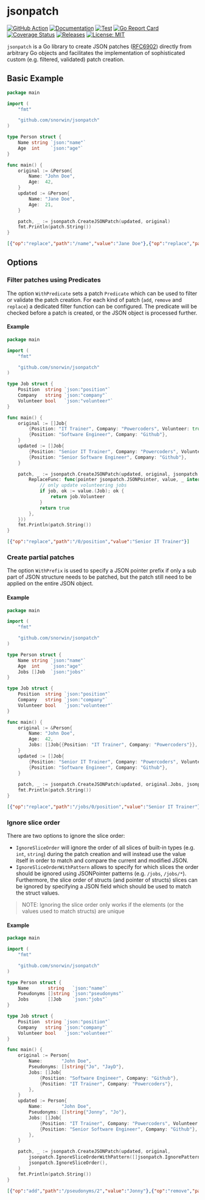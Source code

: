 # jsonpatch
[![GitHub Action](https://img.shields.io/badge/GitHub-Action-blue)](https://github.com/features/actions)
[![Documentation](https://img.shields.io/badge/godoc-reference-5272B4.svg)](https://pkg.go.dev/github.com/snorwin/jsonpatch)
[![Test](https://img.shields.io/github/workflow/status/snorwin/jsonpatch/Test?label=tests&logo=github)](https://github.com/snorwin/jsonpatch/actions)
[![Go Report Card](https://goreportcard.com/badge/github.com/snorwin/jsonpatch)](https://goreportcard.com/report/github.com/snorwin/jsonpatch)
[![Coverage Status](https://coveralls.io/repos/github/snorwin/jsonpatch/badge.svg?branch=main)](https://coveralls.io/github/snorwin/jsonpatch?branch=main)
[![Releases](https://img.shields.io/github/v/release/snorwin/jsonpatch)](https://github.com/snorwin/jsonpatch/releases)
[![License: MIT](https://img.shields.io/badge/License-MIT-yellow.svg)](https://opensource.org/licenses/MIT)

`jsonpatch` is a Go library to create JSON patches ([RFC6902](http://tools.ietf.org/html/rfc6902)) directly from arbitrary Go objects and facilitates the implementation of sophisticated custom (e.g. filtered, validated) patch creation.

## Basic Example

```go
package main

import (
	"fmt"

	"github.com/snorwin/jsonpatch"
)

type Person struct {
	Name string `json:"name"`
	Age  int    `json:"age"`
}

func main() {
	original := &Person{
		Name: "John Doe",
		Age:  42,
	}
	updated := &Person{
		Name: "Jane Doe",
		Age:  21,
	}

	patch, _ := jsonpatch.CreateJSONPatch(updated, original)
	fmt.Println(patch.String())
}
```
```json
[{"op":"replace","path":"/name","value":"Jane Doe"},{"op":"replace","path":"/age","value":21}]
```

## Options
### Filter patches using Predicates
The option `WithPredicate` sets a patch `Predicate` which can be used to filter or validate the patch creation.
For each kind of patch (`add`, `remove` and `replace`) a dedicated filter function can be configured. The 
predicate will be checked before a patch is created, or the JSON object is processed further.

#### Example
```go
package main

import (
	"fmt"

	"github.com/snorwin/jsonpatch"
)

type Job struct {
	Position  string `json:"position"`
	Company   string `json:"company"`
	Volunteer bool   `json:"volunteer"`
}

func main() {
	original := []Job{
		{Position: "IT Trainer", Company: "Powercoders", Volunteer: true},
		{Position: "Software Engineer", Company: "Github"},
	}
	updated := []Job{
		{Position: "Senior IT Trainer", Company: "Powercoders", Volunteer: true},
		{Position: "Senior Software Engineer", Company: "Github"},
	}

	patch, _ := jsonpatch.CreateJSONPatch(updated, original, jsonpatch.WithPredicate(jsonpatch.Funcs{
		ReplaceFunc: func(pointer jsonpatch.JSONPointer, value, _ interface{}) bool {
			// only update volunteering jobs
			if job, ok := value.(Job); ok {
				return job.Volunteer
			}
			return true
		},
	}))
	fmt.Println(patch.String())
}
```

```json
[{"op":"replace","path":"/0/position","value":"Senior IT Trainer"}]
```


### Create partial patches
The option `WithPrefix` is used to specify a JSON pointer prefix if only a sub part of JSON structure needs to be patched,
but the patch still need to be applied on the entire JSON object.

#### Example
```go
package main

import (
	"fmt"

	"github.com/snorwin/jsonpatch"
)

type Person struct {
	Name string `json:"name"`
	Age  int    `json:"age"`
	Jobs []Job  `json:"jobs"`
}

type Job struct {
	Position  string `json:"position"`
	Company   string `json:"company"`
	Volunteer bool   `json:"volunteer"`
}

func main() {
	original := &Person{
		Name: "John Doe",
		Age:  42,
		Jobs: []Job{{Position: "IT Trainer", Company: "Powercoders"}},
	}
	updated := []Job{
		{Position: "Senior IT Trainer", Company: "Powercoders", Volunteer: true},
		{Position: "Software Engineer", Company: "Github"},
	}
	
	patch, _ := jsonpatch.CreateJSONPatch(updated, original.Jobs, jsonpatch.WithPrefix(jsonpatch.ParseJSONPointer("/jobs")))
	fmt.Println(patch.String())
}
```
```json
[{"op":"replace","path":"/jobs/0/position","value":"Senior IT Trainer"},{"op":"replace","path":"/jobs/0/volunteer","value":true},{"op":"add","path":"/jobs/1","value":{"position":"Software Engineer","company":"Github","volunteer":false}}]
```

### Ignore slice order
There are two options to ignore the slice order:
- `IgnoreSliceOrder` will ignore the order of all slices of built-in types (e.g. `int`, `string`) during the patch creation
  and will instead use the value itself in order to match and compare the current and modified JSON.
- `IgnoreSliceOrderWithPattern` allows to specify for which slices the order should be ignored using JSONPointer patterns (e.g. `/jobs`, `/jobs/*`).
  Furthermore, the slice order of structs (and pointer of structs) slices can be ignored by specifying a JSON field which should be used 
  to match the struct values. 

> NOTE: Ignoring the slice order only works if the elements (or the values used to match structs) are unique

#### Example
```go
package main

import (
	"fmt"

	"github.com/snorwin/jsonpatch"
)

type Person struct {
	Name       string   `json:"name"`
	Pseudonyms []string `json:"pseudonyms"`
	Jobs       []Job    `json:"jobs"`
}

type Job struct {
	Position  string `json:"position"`
	Company   string `json:"company"`
	Volunteer bool   `json:"volunteer"`
}

func main() {
	original := Person{
		Name:       "John Doe",
		Pseudonyms: []string{"Jo", "JayD"},
		Jobs: []Job{
			{Position: "Software Engineer", Company: "Github"},
			{Position: "IT Trainer", Company: "Powercoders"},
		},
	}
	updated := Person{
		Name:       "John Doe",
		Pseudonyms: []string{"Jonny", "Jo"},
		Jobs: []Job{
			{Position: "IT Trainer", Company: "Powercoders", Volunteer: true},
			{Position: "Senior Software Engineer", Company: "Github"},
		},
	}

	patch, _ := jsonpatch.CreateJSONPatch(updated, original,
		jsonpatch.IgnoreSliceOrderWithPattern([]jsonpatch.IgnorePattern{{Pattern: "/*", JSONField: "company"}}),
		jsonpatch.IgnoreSliceOrder(),
	)
	fmt.Println(patch.String())
}
```
```json
[{"op":"add","path":"/pseudonyms/2","value":"Jonny"},{"op":"remove","path":"/pseudonyms/1"},{"op":"replace","path":"/jobs/1/volunteer","value":true},{"op":"replace","path":"/jobs/0/position","value":"Senior Software Engineer"}]
```